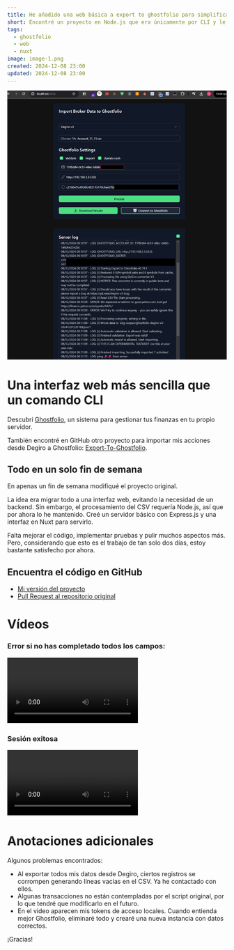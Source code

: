 ```yaml
---
title: He añadido una web básica a export to ghostfolio para simplificar su uso
short: Encontré un proyecto en Node.js que era únicamente por CLI y le añadí una interfaz web básica
tags:
  - ghostfolio
  - web
  - nuxt
image: image-1.png
created: 2024-12-08 23:00
updated: 2024-12-08 23:00
---
```


![alt text](./image.png)

# Una interfaz web más sencilla que un comando CLI

Descubrí [Ghostfolio](https://ghostfol.io/en/start), un sistema para gestionar tus finanzas en tu propio servidor.

También encontré en GitHub otro proyecto para importar mis acciones desde Degiro a Ghostfolio:
[Export-To-Ghostfolio](https://github.com/dickwolff/Export-To-Ghostfolio/).

## Todo en un solo fin de semana

En apenas un fin de semana modifiqué el proyecto original.

La idea era migrar todo a una interfaz web, evitando la necesidad de un backend. Sin embargo, el procesamiento del CSV requería Node.js, así que por ahora lo he mantenido. Creé un servidor básico con Express.js y una interfaz en Nuxt para servirlo.

Falta mejorar el código, implementar pruebas y pulir muchos aspectos más. Pero, considerando que esto es el trabajo de tan solo dos días, estoy bastante satisfecho por ahora.

## Encuentra el código en GitHub

- [Mi versión del proyecto](https://github.com/JuanmanDev/Export-To-Ghostfolio/tree/main)
- [Pull Request al repositorio original](https://github.com/dickwolff/Export-To-Ghostfolio/pull/132)

# Vídeos

### Error si no has completado todos los campos:
<video controls src="./ExportToGhostfolio_NoSetShotfpholiaACcount.mp4" title="Title"></video>

### Sesión exitosa
<video controls src="./ExportToGhostfolio_AllFine.mp4" title="Title"></video>

# Anotaciones adicionales

Algunos problemas encontrados:

- Al exportar todos mis datos desde Degiro, ciertos registros se corrompen generando líneas vacías en el CSV. Ya he contactado con ellos.
- Algunas transacciones no están contempladas por el script original, por lo que tendré que modificarlo en el futuro.
- En el video aparecen mis tokens de acceso locales. Cuando entienda mejor Ghostfolio, eliminaré todo y crearé una nueva instancia con datos correctos.

¡Gracias!
